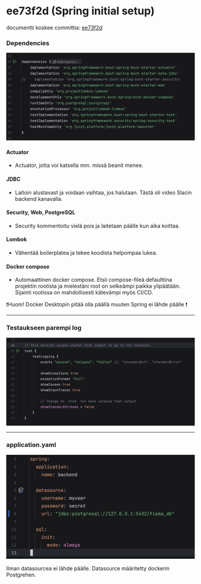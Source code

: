 # ee73f2d (Spring initial setup)

documentti koskee committia: [ee73f2d](https://github.com/fisma-benefit-app/benefit-app/commit/ee73f2dcbe6835d609fbe895b23482090298a118)

### Dependencies

![img.png](img/ee73f2d-1.png)

#### Actuator

- Actuator, jotta voi katsella mm. missä beanit menee.

#### JDBC

- Laitoin alustavast ja voidaan vaihtaa, jos halutaan. Tästä oli video Slacin backend kanavalla.

#### Security, Web, PostgreSQL

- Security kommentoitu vielä pois ja laitetaan päälle kun aika koittaa.

#### Lombok

- Vähentää boilerplatea ja tekee koodista helpompaa lukea.

#### Docker compose

- Automaattinen docker compose. Etsii compose-fileä defaulttina projektin rootista ja mielestäni root on selkeämpi paikka ylipäätään. Sijainti rootissa on mahdollisesti kätevämpi myös CI/CD. 

❗️Huom! Docker Desktopin pitää olla päällä muuten Spring ei lähde päälle ❗️

---

### Testaukseen parempi log

![img.png](img/ee73f2d-2.png)

---

### application.yaml

![img.png](img/ee73f2d-3.png)

Ilman datasourcea ei lähde päälle. Datasource määritetty dockerin Postgrehen. 